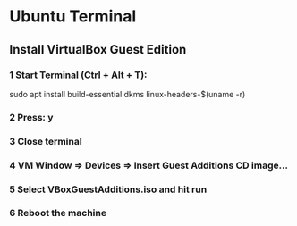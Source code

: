 # Ubuntu Terminal

## Install VirtualBox Guest Edition

### 1 Start Terminal (Ctrl + Alt + T):
sudo apt install build-essential dkms linux-headers-$(uname -r)

### 2 Press: y

### 3 Close terminal

### 4 VM Window => Devices => Insert Guest Additions CD image...

### 5 Select VBoxGuestAdditions.iso and hit run

### 6 Reboot the machine


